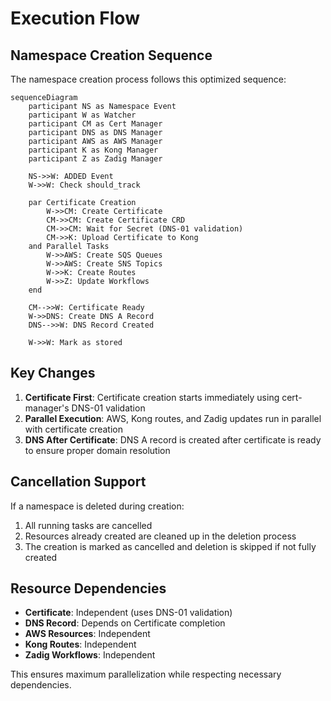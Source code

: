 # Execution Flow

## Namespace Creation Sequence

The namespace creation process follows this optimized sequence:

```mermaid
sequenceDiagram
    participant NS as Namespace Event
    participant W as Watcher
    participant CM as Cert Manager
    participant DNS as DNS Manager
    participant AWS as AWS Manager
    participant K as Kong Manager
    participant Z as Zadig Manager
    
    NS->>W: ADDED Event
    W->>W: Check should_track
    
    par Certificate Creation
        W->>CM: Create Certificate
        CM->>CM: Create Certificate CRD
        CM->>CM: Wait for Secret (DNS-01 validation)
        CM->>K: Upload Certificate to Kong
    and Parallel Tasks
        W->>AWS: Create SQS Queues
        W->>AWS: Create SNS Topics
        W->>K: Create Routes
        W->>Z: Update Workflows
    end
    
    CM-->>W: Certificate Ready
    W->>DNS: Create DNS A Record
    DNS-->>W: DNS Record Created
    
    W->>W: Mark as stored
```

## Key Changes

1. **Certificate First**: Certificate creation starts immediately using cert-manager's DNS-01 validation
2. **Parallel Execution**: AWS, Kong routes, and Zadig updates run in parallel with certificate creation
3. **DNS After Certificate**: DNS A record is created after certificate is ready to ensure proper domain resolution

## Cancellation Support

If a namespace is deleted during creation:

1. All running tasks are cancelled
2. Resources already created are cleaned up in the deletion process
3. The creation is marked as cancelled and deletion is skipped if not fully created

## Resource Dependencies

- **Certificate**: Independent (uses DNS-01 validation)
- **DNS Record**: Depends on Certificate completion
- **AWS Resources**: Independent
- **Kong Routes**: Independent
- **Zadig Workflows**: Independent

This ensures maximum parallelization while respecting necessary dependencies.